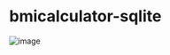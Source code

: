 # bmicalculator-sqlite
![image](https://raw.githubusercontent.com/MaxSchessler/bmicalculator-sqlite/main/assets/64103817/12d0af2d-c276-4703-9b7f-cfd9db6d1dbc)
